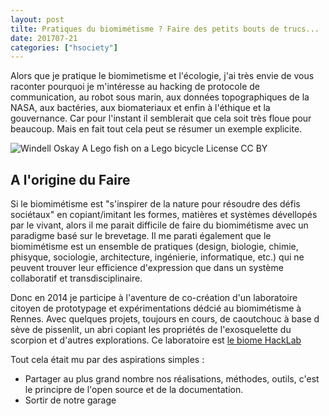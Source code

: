 ```yaml
---
layout: post
tilte: Pratiques du biomimétisme ? Faire des petits bouts de trucs...
date: 201707-21
categories: ["hsociety"]
---
```


Alors que je pratique le biomimetisme et l'écologie, j'ai très envie de vous raconter pourquoi je m'intéresse au hacking de protocole de communication, au robot sous marin, aux données topographiques de la NASA, aux bactéries, aux biomateriaux et enfin à l'éthique et la gouvernance.
Car pour l'instant il semblerait que cela soit très floue pour beaucoup.
Mais en fait tout cela peut se résumer un exemple explicite. 

![](https://framapic.org/FLdWMk2ZP4N1/De0BcOIYjoZc "Windell Oskay
A Lego fish on a Lego bicycle License CC BY")

## A l'origine du Faire

Si le biomimétisme est "s'inspirer de la nature pour résoudre des défis sociétaux" en copiant/imitant les formes, matières et systèmes dévellopés par le vivant, alors il me parait difficile de faire du biomimétisme avec un paradigme basé sur le brevetage. Il me parati également que le biomimétisme est un ensemble de pratiques (design, biologie, chimie, phisyque, sociologie, architecture, ingénierie, informatique, etc.) qui ne peuvent trouver leur efficience d'expression que dans un système collaboratif et transdisciplinaire.

Donc en 2014 je participe à l'aventure de co-création d'un laboratoire citoyen de prototypage et expérimentations dédcié au biomimétisme à Rennes. Avec quelques projets, toujours en cours, de caoutchouc à base d sève de pissenlit, un abri copiant les propriétés de l'exosquelette du scorpion et d'autres explorations. Ce laboratoire est [le biome HackLab](https://lebiome.github.io)

Tout cela était mu par des aspirations simples :

* Partager au plus grand nombre nos réalisations, méthodes, outils, c'est le principre de l'open source et de la documentation.
* Sortir de notre garage 
